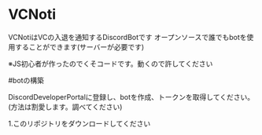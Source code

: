 # VCNoti

VCNotiはVCの入退を通知するDiscordBotです
オープンソースで誰でもbotを使用することができます(サーバーが必要です)

※JS初心者が作ったのでくそコードです。動くので許してください

#botの構築

DiscordDeveloperPortalに登録し、botを作成、トークンを取得してください。(方法は割愛します。調べてください)

1.このリポジトリをダウンロードしてください
